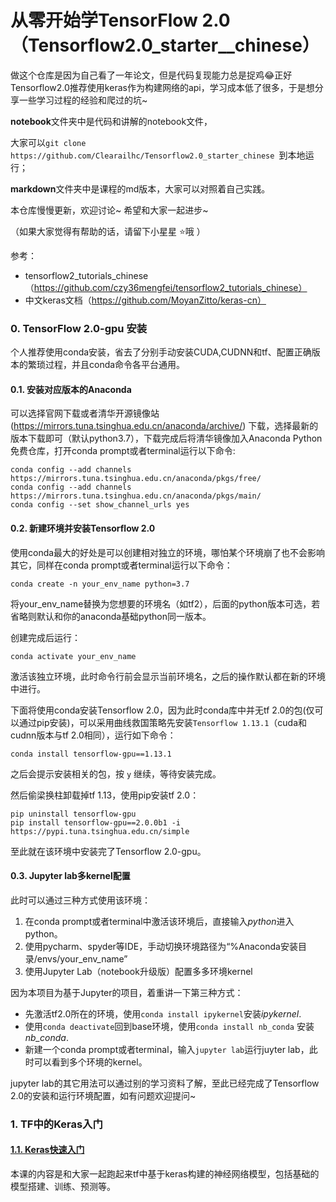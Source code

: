 # 从零开始学TensorFlow 2.0（Tensorflow2.0_starter__chinese）
做这个仓库是因为自己看了一年论文，但是代码复现能力总是捉鸡:joy:正好Tensorflow2.0推荐使用keras作为构建网络的api，学习成本低了很多，于是想分享一些学习过程的经验和爬过的坑~

**notebook**文件夹中是代码和讲解的notebook文件，

大家可以`git clone https://github.com/Clearailhc/Tensorflow2.0_starter_chinese `到本地运行；

**markdown**文件夹中是课程的md版本，大家可以对照着自己实践。

本仓库慢慢更新，欢迎讨论~ 希望和大家一起进步~

（如果大家觉得有帮助的话，请留下小星星 :star:哦 ）

参考：

- tensorflow2_tutorials_chinese（https://github.com/czy36mengfei/tensorflow2_tutorials_chinese）
- 中文keras文档（https://github.com/MoyanZitto/keras-cn）

### 0. TensorFlow 2.0-gpu 安装
个人推荐使用conda安装，省去了分别手动安装CUDA,CUDNN和tf、配置正确版本的繁琐过程，并且conda命令各平台通用。
#### 0.1. 安装对应版本的Anaconda
可以选择官网下载或者清华开源镜像站 (https://mirrors.tuna.tsinghua.edu.cn/anaconda/archive/) 下载，选择最新的版本下载即可（默认python3.7），下载完成后将清华镜像加入Anaconda Python 免费仓库，打开conda prompt或者terminal运行以下命令:

```
conda config --add channels https://mirrors.tuna.tsinghua.edu.cn/anaconda/pkgs/free/
conda config --add channels https://mirrors.tuna.tsinghua.edu.cn/anaconda/pkgs/main/
conda config --set show_channel_urls yes
```

#### 0.2. 新建环境并安装Tensorflow 2.0

使用conda最大的好处是可以创建相对独立的环境，哪怕某个环境崩了也不会影响其它，同样在conda prompt或者terminal运行以下命令：

```
conda create -n your_env_name python=3.7
```

将your_env_name替换为您想要的环境名（如tf2），后面的python版本可选，若省略则默认和你的anaconda基础python同一版本。

创建完成后运行：

```
conda activate your_env_name
```

激活该独立环境，此时命令行前会显示当前环境名，之后的操作默认都在新的环境中进行。

下面将使用conda安装Tensorflow 2.0，因为此时conda库中并无tf 2.0的包(仅可以通过pip安装)，可以采用曲线救国策略先安装`Tensorflow 1.13.1`（cuda和cudnn版本与tf 2.0相同），运行如下命令：

```
conda install tensorflow-gpu==1.13.1
```

之后会提示安装相关的包，按 `y` 继续，等待安装完成。

然后偷梁换柱卸载掉tf 1.13，使用pip安装tf 2.0：

```
pip uninstall tensorflow-gpu
pip install tensorflow-gpu==2.0.0b1 -i https://pypi.tuna.tsinghua.edu.cn/simple
```

至此就在该环境中安装完了Tensorflow 2.0-gpu。

#### 0.3. Jupyter lab多kernel配置

此时可以通过三种方式使用该环境：

1. 在conda prompt或者terminal中激活该环境后，直接输入*python*进入python。
2. 使用pycharm、spyder等IDE，手动切换环境路径为“%Anaconda安装目录/envs/your_env_name”
3. 使用Jupyter Lab（notebook升级版）配置多多环境kernel

因为本项目为基于Jupyter的项目，着重讲一下第三种方式：

- 先激活tf2.0所在的环境，使用`conda install ipykernel`安装*ipykernel*.
- 使用`conda deactivate`回到base环境，使用`conda install nb_conda` 安装*nb_conda*.
- 新建一个conda prompt或者terminal，输入`jupyter lab`运行juyter lab，此时可以看到多个环境的kernel。

jupyter lab的其它用法可以通过别的学习资料了解，至此已经完成了Tensorflow 2.0的安装和运行环境配置，如有问题欢迎提问~

### 1. TF中的Keras入门
#### [1.1. Keras快速入门](https://github.com/Clearailhc/Tensorflow2.0_starter_chinese/blob/master/markdown/1.1_keras_overview.md)

本课的内容是和大家一起跑起来tf中基于keras构建的神经网络模型，包括基础的模型搭建、训练、预测等。
